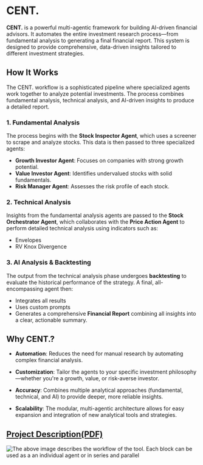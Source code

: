 # CENT.

**CENT.** is a powerful multi-agentic framework for building AI-driven financial advisors. It automates the entire investment research process—from fundamental analysis to generating a final financial report. This system is designed to provide comprehensive, data-driven insights tailored to different investment strategies.


## How It Works

The CENT. workflow is a sophisticated pipeline where specialized agents work together to analyze potential investments. The process combines fundamental analysis, technical analysis, and AI-driven insights to produce a detailed report.

### 1. Fundamental Analysis

The process begins with the **Stock Inspector Agent**, which uses a screener to scrape and analyze stocks. This data is then passed to three specialized agents:

- **Growth Investor Agent**: Focuses on companies with strong growth potential.  
- **Value Investor Agent**: Identifies undervalued stocks with solid fundamentals.  
- **Risk Manager Agent**: Assesses the risk profile of each stock.

### 2. Technical Analysis

Insights from the fundamental analysis agents are passed to the **Stock Orchestrator Agent**, which collaborates with the **Price Action Agent** to perform detailed technical analysis using indicators such as:

- Envelopes  
- RV Knox Divergence

### 3. AI Analysis & Backtesting

The output from the technical analysis phase undergoes **backtesting** to evaluate the historical performance of the strategy. A final, all-encompassing agent then:

- Integrates all results  
- Uses custom prompts  
- Generates a comprehensive **Financial Report** combining all insights into a clear, actionable summary.


## Why CENT.?

- **Automation**: Reduces the need for manual research by automating complex financial analysis.

- **Customization**: Tailor the agents to your specific investment philosophy—whether you're a growth, value, or risk-averse investor.

- **Accuracy**: Combines multiple analytical approaches (fundamental, technical, and AI) to provide deeper, more reliable insights.

- **Scalability**: The modular, multi-agentic architecture allows for easy expansion and integration of new analytical tools and strategies.

## [Project Description(PDF)](./Project%20Description_Cent..pdf)


![The above image describes the workflow of the tool. Each block can be used as a an individual agent or in series and parallel](https://github.com/NG2411/cent/blob/main/cent_flow.jpg?raw=true)
